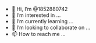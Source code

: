 - 👋 Hi, I’m @1852880742
- 👀 I’m interested in ...
- 🌱 I’m currently learning ...
- 💞️ I’m looking to collaborate on ...
- 📫 How to reach me ...

<!---
1852880742/1852880742 is a ✨ special ✨ repository because its `README.md` (this file) appears on your GitHub profile.
You can click the Preview link to take a look at your changes.
--->
